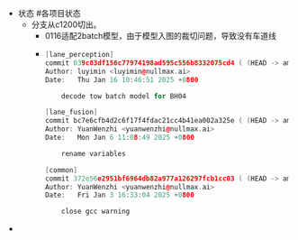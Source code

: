 - 状态 #各项目状态
	- 分支从c1200切出。
		- 0116适配2batch模型，由于模型入图的裁切问题，导致没有车道线
		- ```cpp
		  [lane_perception]
		  commit 039c83df156c77974198ad595c556b8332075cd4 ( (HEAD -> am62a_sdk_9.2_bh04, origin/am62a_sdk_9.2_bh04, am62a_sdk_9.2))
		  Author: luyimin <luyimin@nullmax.ai>
		  Date:   Thu Jan 16 10:46:51 2025 +0800
		  
		      decode tow batch model for BH04
		  
		  [lane_fusion]
		  commit bc7e6cfb4d2c6f17f4fdac21cc4b41ea002a325e ( (HEAD -> am62a_sdk_9.2, origin/am62a_sdk_9.2))
		  Author: YuanWenzhi <yuanwenzhi@nullmax.ai>
		  Date:   Mon Jan 6 11:08:49 2025 +0800
		  
		      rename variables
		  
		  [common]
		  commit 372e56e2951bf6964db82a977a126297fcb1cc03 ( (HEAD -> am62a_sdk_9.2, origin/am62a_sdk_9.2))
		  Author: YuanWenzhi <yuanwenzhi@nullmax.ai>
		  Date:   Fri Jan 3 16:33:04 2025 +0800
		  
		      close gcc warning
		  
		  ```
-